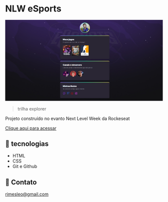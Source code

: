 # NLW eSports 


![preview](./.github/preview.png)

>trilha explorer

Projeto construído no evanto Next Level Week da Rockeseat


[Clique aqui para acessar](https://leonardorimes.github.io/nlw-esports-explorer/)


## 🔨 tecnologias 

- HTML
- CSS
- Git e Github

## 💙 Contato

rimesleo@gmail.com